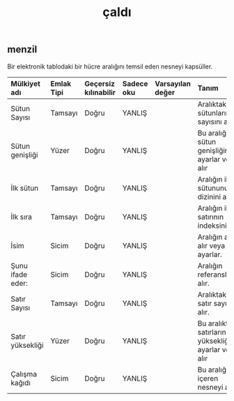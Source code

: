 ﻿---
title: çaldı
second_title: Aspose.Cells Cloud Documen
type: docs
url: /tr/specification/model/range/
description: "Aspose.Cells Bulut modeli spesifikasyonu: Aralık. Açma, oluşturma, düzenleme, bölme, birleştirme, karşılaştırma ve dönüştürme gibi özelliklerle Excel ve diğer elektronik tablo belgelerini zahmetsizce yönetin"
kwords: Excel, Office, Elektronik Tablo, Cloud REST API, Aralık
weight: 50
---
## **menzil**

 Bir elektronik tablodaki bir hücre aralığını temsil eden nesneyi kapsüller.

| Mülkiyet adı| Emlak Tipi| Geçersiz kılınabilir| Sadece oku| Varsayılan değer| Tanım|
|:- |:- |:- |:- |:- |:- |
| Sütun Sayısı| Tamsayı| Doğru| YANLIŞ|| Aralıktaki sütunların sayısını alır.|
| Sütun genişliği| Yüzer| Doğru| YANLIŞ|| Bu aralığın sütun genişliğini ayarlar veya alır|
| İlk sütun| Tamsayı| Doğru| YANLIŞ|| Aralığın ilk sütununun dizinini alır.|
| İlk sıra| Tamsayı| Doğru| YANLIŞ||Aralığın ilk satırının indeksini alır.|
| İsim| Sicim| Doğru| YANLIŞ|| Aralığın adını alır veya ayarlar.|
| Şunu ifade eder:| Sicim| Doğru| YANLIŞ|| Aralığın referanslarını alır.|
| Satır Sayısı| Tamsayı| Doğru| YANLIŞ|| Aralıktaki satır sayısını alır.|
| Satır yüksekliği| Yüzer| Doğru| YANLIŞ|| Bu aralıktaki satırların yüksekliğini ayarlar veya alır|
| Çalışma kağıdı| Sicim| Doğru| YANLIŞ|| Bu aralığı içeren nesneyi alır.|

